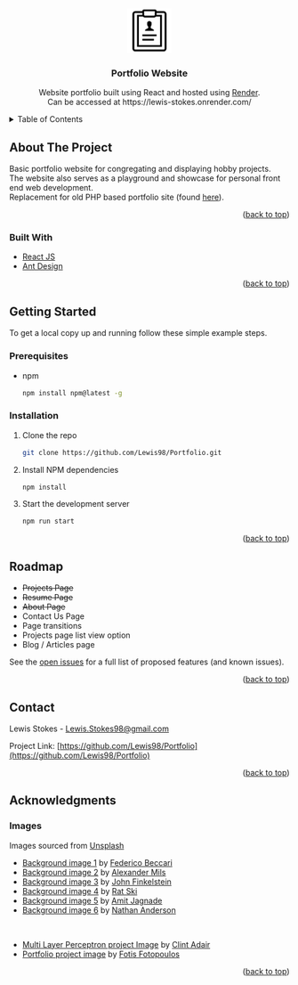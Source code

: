 <a name="readme-top"></a>


<!-- PROJECT LOGO -->
<br />
<div align="center">
  <a href="https://github.com/Lewis98/Portfolio">
    <img src="public/favicon.ico" alt="Logo" width="80" height="80">
  </a>

<h3 align="center">Portfolio Website</h3>

  <p align="center">
    Website portfolio built using React and hosted using <a href="https://render.com/">Render</a>.<br/>
    Can be accessed at https://lewis-stokes.onrender.com/
    <br />
  </p>
</div>



<!-- TABLE OF CONTENTS -->
<details>
  <summary>Table of Contents</summary>
  <ol>
    <li>
      <a href="#about-the-project">About The Project</a>
      <ul>
        <li><a href="#built-with">Built With</a></li>
      </ul>
    </li>
    <li>
      <a href="#getting-started">Getting Started</a>
      <ul>
        <li><a href="#prerequisites">Prerequisites</a></li>
        <li><a href="#installation">Installation</a></li>
      </ul>
    </li>
    <li><a href="#roadmap">Roadmap</a></li>
    <li><a href="#contact">Contact</a></li>
    <!--<li><a href="#acknowledgments">Acknowledgments</a></li>-->
  </ol>
</details>



## About The Project

Basic portfolio website for congregating and displaying hobby projects. <br/>
The website also serves as a playground and showcase for personal front end web development. </br>
Replacement for old PHP based portfolio site (found [here](https://github.com/Lewis98/Portfolio-Website)).

<p align="right">(<a href="#readme-top">back to top</a>)</p>

### Built With

* [React JS](https://reactjs.org/)
* [Ant Design](https://ant.design/)

<p align="right">(<a href="#readme-top">back to top</a>)</p>



<!-- GETTING STARTED -->
## Getting Started

To get a local copy up and running follow these simple example steps.

### Prerequisites

* npm
  ```sh
  npm install npm@latest -g
  ```

### Installation

1. Clone the repo
   ```sh
   git clone https://github.com/Lewis98/Portfolio.git
   ```
3. Install NPM dependencies
   ```sh
   npm install
   ```
4. Start the development server
   ```js
   npm run start
   ```

<p align="right">(<a href="#readme-top">back to top</a>)</p>


<!-- ROADMAP -->
## Roadmap

- ~~Projects Page~~
- ~~Resume Page~~
- ~~About Page~~
- Contact Us Page
- Page transitions
- Projects page list view option
- Blog / Articles page

See the [open issues](https://github.com/Lewis98/Portfolio/issues) for a full list of proposed features (and known issues).

<p align="right">(<a href="#readme-top">back to top</a>)</p>


<!-- CONTACT -->
## Contact

Lewis Stokes - Lewis.Stokes98@gmail.com

Project Link: [https://github.com/Lewis98/Portfolio](https://github.com/Lewis98/Portfolio)

<p align="right">(<a href="#readme-top">back to top</a>)</p>



<!-- ACKNOWLEDGMENTS -->
## Acknowledgments

### Images
Images sourced from [Unsplash](https://unsplash.com/)
* <a href="https://unsplash.com/photos/ryC3SVUeRgY?utm_source=unsplash&utm_medium=referral&utm_content=creditCopyText">Background image 1</a> by <a href="https://unsplash.com/@federize?utm_source=unsplash&utm_medium=referral&utm_content=creditCopyText">Federico Beccari</a>
* <a href="https://unsplash.com/photos/dpKpRm5qSHM?utm_source=unsplash&utm_medium=referral&utm_content=creditCopyText">Background image 2</a> by <a href="https://unsplash.com/es/@alexandermils?utm_source=unsplash&utm_medium=referral&utm_content=creditCopyText">Alexander Mils</a>
* <a href="https://unsplash.com/photos/ci9HzWTIVas?utm_source=unsplash&utm_medium=referral&utm_content=creditCopyText">Background image 3</a> by <a href="https://unsplash.com/@rawshot?utm_source=unsplash&utm_medium=referral&utm_content=creditCopyText">John Finkelstein</a>
* <a href="https://unsplash.com/photos/5hraEUlQwGk?utm_source=unsplash&utm_medium=referral&utm_content=creditCopyText">Background image 4</a> by <a href="https://unsplash.com/@ratsk1?utm_source=unsplash&utm_medium=referral&utm_content=creditCopyText">Rat Ski</a>
* <a href="https://unsplash.com/photos/zfjH8UXw5bo?utm_source=unsplash&utm_medium=referral&utm_content=creditCopyText">Background image 5</a> by <a href="https://unsplash.com/@amitjagnade?utm_source=unsplash&utm_medium=referral&utm_content=creditCopyText">Amit Jagnade</a>
* <a href="https://unsplash.com/wallpapers/nature/night-sky?utm_source=unsplash&utm_medium=referral&utm_content=creditCopyText">Background image 6</a> by <a href="https://unsplash.com/@nathananderson?utm_source=unsplash&utm_medium=referral&utm_content=creditCopyText">Nathan Anderson</a>
<br/>

* <a href="https://unsplash.com/photos/BW0vK-FA3eg?utm_source=unsplash&utm_medium=referral&utm_content=creditCopyText">Multi Layer Perceptron project Image</a> by <a href="https://unsplash.com/@clintadair?utm_source=unsplash&utm_medium=referral&utm_content=creditCopyText">Clint Adair</a>
* <a href="https://unsplash.com/photos/DuHKoV44prg?utm_source=unsplash&utm_medium=referral&utm_content=creditCopyText">Portfolio project image</a> by <a href="https://unsplash.com/@ffstop?utm_source=unsplash&utm_medium=referral&utm_content=creditCopyText">Fotis Fotopoulos</a>
  
  

<p align="right">(<a href="#readme-top">back to top</a>)</p>

